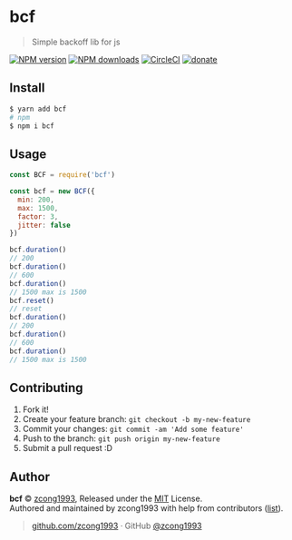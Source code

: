 
# bcf

> Simple backoff lib for js

[![NPM version](https://img.shields.io/npm/v/bcf.svg?style=flat)](https://npmjs.com/package/bcf) [![NPM downloads](https://img.shields.io/npm/dm/bcf.svg?style=flat)](https://npmjs.com/package/bcf) [![CircleCI](https://circleci.com/gh/zcong1993/bcf/tree/master.svg?style=shield)](https://circleci.com/gh/zcong1993/bcf/tree/master)  [![donate](https://img.shields.io/badge/$-donate-ff69b4.svg?maxAge=2592000&style=flat)](https://github.com/zcong1993/donate)

## Install

```bash
$ yarn add bcf
# npm
$ npm i bcf
```

## Usage

```js
const BCF = require('bcf')

const bcf = new BCF({
  min: 200,
  max: 1500,
  factor: 3,
  jitter: false
})

bcf.duration()
// 200
bcf.duration()
// 600
bcf.duration()
// 1500 max is 1500
bcf.reset()
// reset
bcf.duration()
// 200
bcf.duration()
// 600
bcf.duration()
// 1500 max is 1500
```

## Contributing

1. Fork it!
2. Create your feature branch: `git checkout -b my-new-feature`
3. Commit your changes: `git commit -am 'Add some feature'`
4. Push to the branch: `git push origin my-new-feature`
5. Submit a pull request :D


## Author

**bcf** © [zcong1993](https://github.com/zcong1993), Released under the [MIT](./LICENSE) License.<br>
Authored and maintained by zcong1993 with help from contributors ([list](https://github.com/zcong1993/bcf/contributors)).

> [github.com/zcong1993](https://github.com/zcong1993) · GitHub [@zcong1993](https://github.com/zcong1993)
